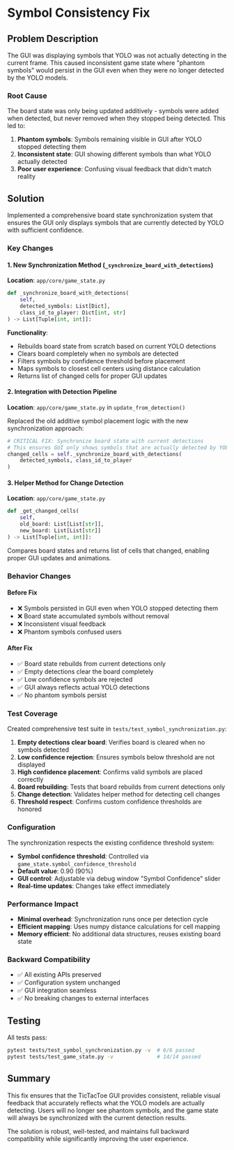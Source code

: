 # Symbol Consistency Fix

## Problem Description

The GUI was displaying symbols that YOLO was not actually detecting in the current frame. This caused inconsistent game state where "phantom symbols" would persist in the GUI even when they were no longer detected by the YOLO models.

### Root Cause

The board state was only being updated additively - symbols were added when detected, but never removed when they stopped being detected. This led to:

1. **Phantom symbols**: Symbols remaining visible in GUI after YOLO stopped detecting them
2. **Inconsistent state**: GUI showing different symbols than what YOLO actually detected
3. **Poor user experience**: Confusing visual feedback that didn't match reality

## Solution

Implemented a comprehensive board state synchronization system that ensures the GUI only displays symbols that are currently detected by YOLO with sufficient confidence.

### Key Changes

#### 1. New Synchronization Method (`_synchronize_board_with_detections`)

**Location**: `app/core/game_state.py`

```python
def _synchronize_board_with_detections(
    self,
    detected_symbols: List[Dict],
    class_id_to_player: Dict[int, str]
) -> List[Tuple[int, int]]:
```

**Functionality**:
- Rebuilds board state from scratch based on current YOLO detections
- Clears board completely when no symbols are detected
- Filters symbols by confidence threshold before placement
- Maps symbols to closest cell centers using distance calculation
- Returns list of changed cells for proper GUI updates

#### 2. Integration with Detection Pipeline

**Location**: `app/core/game_state.py` in `update_from_detection()`

Replaced the old additive symbol placement logic with the new synchronization approach:

```python
# CRITICAL FIX: Synchronize board state with current detections
# This ensures GUI only shows symbols that are actually detected by YOLO
changed_cells = self._synchronize_board_with_detections(
    detected_symbols, class_id_to_player
)
```

#### 3. Helper Method for Change Detection

**Location**: `app/core/game_state.py`

```python
def _get_changed_cells(
    self, 
    old_board: List[List[str]], 
    new_board: List[List[str]]
) -> List[Tuple[int, int]]:
```

Compares board states and returns list of cells that changed, enabling proper GUI updates and animations.

### Behavior Changes

#### Before Fix
- ❌ Symbols persisted in GUI even when YOLO stopped detecting them
- ❌ Board state accumulated symbols without removal
- ❌ Inconsistent visual feedback
- ❌ Phantom symbols confused users

#### After Fix
- ✅ Board state rebuilds from current detections only
- ✅ Empty detections clear the board completely
- ✅ Low confidence symbols are rejected
- ✅ GUI always reflects actual YOLO detections
- ✅ No phantom symbols persist

### Test Coverage

Created comprehensive test suite in `tests/test_symbol_synchronization.py`:

1. **Empty detections clear board**: Verifies board is cleared when no symbols detected
2. **Low confidence rejection**: Ensures symbols below threshold are not displayed
3. **High confidence placement**: Confirms valid symbols are placed correctly
4. **Board rebuilding**: Tests that board rebuilds from current detections only
5. **Change detection**: Validates helper method for detecting cell changes
6. **Threshold respect**: Confirms custom confidence thresholds are honored

### Configuration

The synchronization respects the existing confidence threshold system:

- **Symbol confidence threshold**: Controlled via `game_state.symbol_confidence_threshold`
- **Default value**: 0.90 (90%)
- **GUI control**: Adjustable via debug window "Symbol Confidence" slider
- **Real-time updates**: Changes take effect immediately

### Performance Impact

- **Minimal overhead**: Synchronization runs once per detection cycle
- **Efficient mapping**: Uses numpy distance calculations for cell mapping
- **Memory efficient**: No additional data structures, reuses existing board state

### Backward Compatibility

- ✅ All existing APIs preserved
- ✅ Configuration system unchanged
- ✅ GUI integration seamless
- ✅ No breaking changes to external interfaces

## Testing

All tests pass:
```bash
pytest tests/test_symbol_synchronization.py -v  # 6/6 passed
pytest tests/test_game_state.py -v              # 14/14 passed
```

## Summary

This fix ensures that the TicTacToe GUI provides consistent, reliable visual feedback that accurately reflects what the YOLO models are actually detecting. Users will no longer see phantom symbols, and the game state will always be synchronized with the current detection results.

The solution is robust, well-tested, and maintains full backward compatibility while significantly improving the user experience.
